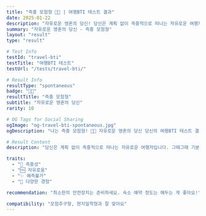 ```yaml
---
title: "즉흥 모험형 🎲🌟 | 여행BTI 테스트 결과"
date: 2025-01-22
description: "자유로운 영혼의 당신! 당신은 계획 없이 즉흥적으로 떠나는 자유로운 여행자입니다. 그때그때 기분에 따라 움직이고, 예상치 못한 경험을 즐깁니다. 틀에 박힌 여행은 절대 NO!..."
summary: "자유로운 영혼의 당신 - 즉흥 모험형"
layout: "result"
type: "result"

# Test Info
testId: "travel-bti"
testTitle: "여행BTI 테스트"
testUrl: "/tests/travel-bti/"

# Result Info
resultType: "spontaneous"
badge: "🎲🌟"
resultTitle: "즉흥 모험형"
subtitle: "자유로운 영혼의 당신"
rarity: 10

# OG Tags for Social Sharing
ogImage: "og-travel-bti-spontaneous.jpg"
ogDescription: "나는 즉흥 모험형! 🎲🌟 자유로운 영혼의 당신 당신의 여행BTI 테스트 결과는?"

# Result Content
description: "당신은 계획 없이 즉흥적으로 떠나는 자유로운 여행자입니다. 그때그때 기분에 따라 움직이고, 예상치 못한 경험을 즐깁니다. 틀에 박힌 여행은 절대 NO!"

traits:
  - "🎲 즉흥성"
  - "🆓 자유로움"
  - "✨ 예측불가"
  - "🌈 다양한 경험"

recommendation: "최소한의 안전장치는 준비하세요. 숙소 예약 정도는 해두는 게 좋아요!"

compatibility: "모험추구형, 현지밀착형과 잘 맞아요"
---
```

